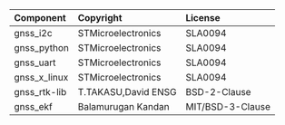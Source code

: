 | Component                               | Copyright                          | License |
|:---------                               |:-------                            |:--------|
| gnss_i2c                                | STMicroelectronics                 | SLA0094 |
| gnss_python                             | STMicroelectronics                 | SLA0094 |
| gnss_uart                               | STMicroelectronics                 | SLA0094 |
| gnss_x_linux                            | STMicroelectronics                 | SLA0094 |
| gnss_rtk-lib                            | T.TAKASU,David ENSG                | BSD-2-Clause |
| gnss_ekf                	              | Balamurugan Kandan                 | MIT/BSD-3-Clause |



